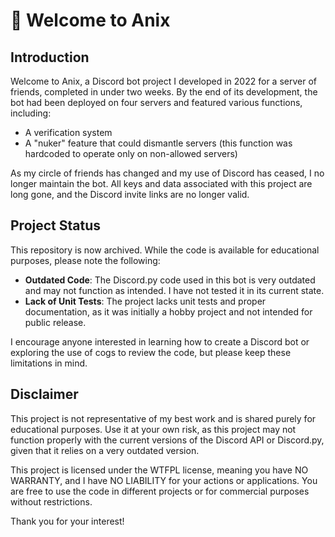 # 👋 Welcome to Anix

## Introduction
Welcome to Anix, a Discord bot project I developed in 2022 for a server of friends, completed in under two weeks. By the end of its development, the bot had been deployed on four servers and featured various functions, including:

- A verification system
- A "nuker" feature that could dismantle servers (this function was hardcoded to operate only on non-allowed servers)

As my circle of friends has changed and my use of Discord has ceased, I no longer maintain the bot. All keys and data associated with this project are long gone, and the Discord invite links are no longer valid.

## Project Status
This repository is now archived. While the code is available for educational purposes, please note the following:

- **Outdated Code**: The Discord.py code used in this bot is very outdated and may not function as intended. I have not tested it in its current state.
- **Lack of Unit Tests**: The project lacks unit tests and proper documentation, as it was initially a hobby project and not intended for public release.

I encourage anyone interested in learning how to create a Discord bot or exploring the use of cogs to review the code, but please keep these limitations in mind.

## Disclaimer
This project is not representative of my best work and is shared purely for educational purposes. Use it at your own risk, as this project may not function properly with the current versions of the Discord API or Discord.py, given that it relies on a very outdated version.

This project is licensed under the WTFPL license, meaning you have NO WARRANTY, and I have NO LIABILITY for your actions or applications. You are free to use the code in different projects or for commercial purposes without restrictions.

Thank you for your interest!
